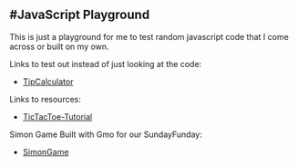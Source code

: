 #JavaScript Playground
---
This is just a playground for me to test random javascript code that I come across or built on my own.

Links to test out instead of just looking at the code:
- [TipCalculator](https://vigorous-boyd-5b1b6e.netlify.com/)

Links to resources:
- [TicTacToe-Tutorial](https://www.youtube.com/watch?v=P2TcQ3h0ipQ)

Simon Game Built with Gmo for our SundayFunday:
- [SimonGame](https://github.com/gmocore/simon)